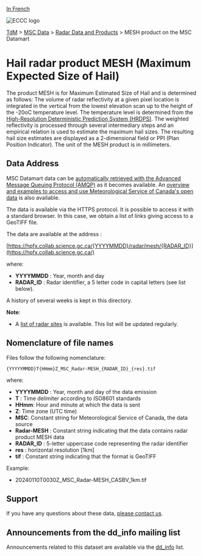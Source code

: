 [In French](readme_radar-mesh-datamart_fr.md)

![ECCC logo](../../img_eccc-logo.png)

[TdM](../../readme_en.md) > [MSC Data](../readme_en.md) > [Radar Data and Products](readme_radar_en.md) > MESH product on the MSC Datamart

# Hail radar product MESH (Maximum Expected Size of Hail)

The product MESH is for Maximum Estimated Size of Hail and is determined as follows: The volume of radar reflectivity at a given pixel location is integrated in the vertical from the lowest elevation scan up to the height of the -20oC temperature level. The temperature level is determined from the [High-Resolution Deterministic Prediction System (HRDPS)](../nwp_hrdps/readme_hrdps_en.md). The weighted reflectivity is processed through several intermediary steps and an empirical relation is used to estimate the maximum hail sizes. The resulting hail size estimates are displayed as a 2-dimensional field or PPI (Plan Position Indicator). The unit of the MESH product is in millimeters.

## Data Address 

MSC Datamart data can be [automatically retrieved with the Advanced Message Queuing Protocol (AMQP)](../../msc-datamart/amqp_en.md) as it becomes available. An [overview and examples to access and use Meteorological Service of Canada's open data](../../usage/readme_en.md) is also available.

The data is available via the HTTPS protocol. It is possible to access it with a standard browser. In this case, we obtain a list of links giving access to a GeoTIFF file.

The data are available at the address :

[https://hpfx.collab.science.gc.ca/{YYYYMMDD}/radar/mesh/{RADAR_ID}](https://hpfx.collab.science.gc.ca/)

where:

* __YYYYMMDD__ : Year, month and day
* __RADAR_ID__ : Radar identifier, a 5 letter code in capital letters (see list below).

A history of several weeks is kept in this directory.

__Note__: 

* A [list of radar sites](https://collaboration.cmc.ec.gc.ca/cmc/cmos/public_doc/msc-data/obs_radar/radars_list.pdf) is available. This list will be updated regularly.

## Nomenclature of file names

Files follow the following nomenclature:

`{YYYYYMMDD}T{HHmm}Z_MSC_Radar-MESH_{RADAR_ID}_{res}.tif`

where:

* __YYYYMMDD__ : Year, month and day of the data emission
* __T__ : Time delimiter according to ISO8601 standards
* __HHmm__: Hour and minute at which the data is sent
* __Z__: Time zone (UTC time)
* __MSC__: Constant string for Meteorological Service of Canada, the data source
* __Radar-MESH__ : Constant string indicating that the data contains radar product MESH data 
* __RADAR_ID__ : 5-letter uppercase code representing the radar identifier
* __res__ : horizontal resolution [1km]
* __tif__ : Constant string indicating that the format is GeoTIFF

Example:

* 20240110T0030Z_MSC_Radar-MESH_CASBV_1km.tif

## Support

If you have any questions about these data, [please contact us](https://meteo.gc.ca/mainmenu/contact_us_e.html).

## Announcements from the dd_info mailing list 

Announcements related to this dataset are available via the [dd_info](https://comm.collab.science.gc.ca/mailman3/postorius/lists/dd_info/) list.
